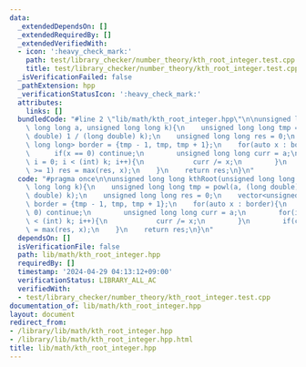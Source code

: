 ```yaml
---
data:
  _extendedDependsOn: []
  _extendedRequiredBy: []
  _extendedVerifiedWith:
  - icon: ':heavy_check_mark:'
    path: test/library_checker/number_theory/kth_root_integer.test.cpp
    title: test/library_checker/number_theory/kth_root_integer.test.cpp
  _isVerificationFailed: false
  _pathExtension: hpp
  _verificationStatusIcon: ':heavy_check_mark:'
  attributes:
    links: []
  bundledCode: "#line 2 \"lib/math/kth_root_integer.hpp\"\n\nunsigned long long kthRoot(unsigned\
    \ long long a, unsigned long long k){\n    unsigned long long tmp = powl(a, (long\
    \ double) 1 / (long double) k);\n    unsigned long long res = 0;\n    vector<unsigned\
    \ long long> border = {tmp - 1, tmp, tmp + 1};\n    for(auto x : border){\n  \
    \      if(x == 0) continue;\n        unsigned long long curr = a;\n        for(int\
    \ i = 0; i < (int) k; i++){\n            curr /= x;\n        }\n        if(curr\
    \ >= 1) res = max(res, x);\n    }\n    return res;\n}\n"
  code: "#pragma once\n\nunsigned long long kthRoot(unsigned long long a, unsigned\
    \ long long k){\n    unsigned long long tmp = powl(a, (long double) 1 / (long\
    \ double) k);\n    unsigned long long res = 0;\n    vector<unsigned long long>\
    \ border = {tmp - 1, tmp, tmp + 1};\n    for(auto x : border){\n        if(x ==\
    \ 0) continue;\n        unsigned long long curr = a;\n        for(int i = 0; i\
    \ < (int) k; i++){\n            curr /= x;\n        }\n        if(curr >= 1) res\
    \ = max(res, x);\n    }\n    return res;\n}\n"
  dependsOn: []
  isVerificationFile: false
  path: lib/math/kth_root_integer.hpp
  requiredBy: []
  timestamp: '2024-04-29 04:13:12+09:00'
  verificationStatus: LIBRARY_ALL_AC
  verifiedWith:
  - test/library_checker/number_theory/kth_root_integer.test.cpp
documentation_of: lib/math/kth_root_integer.hpp
layout: document
redirect_from:
- /library/lib/math/kth_root_integer.hpp
- /library/lib/math/kth_root_integer.hpp.html
title: lib/math/kth_root_integer.hpp
---
```

